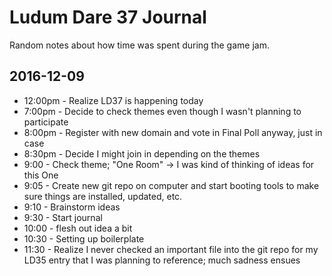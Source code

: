 # Ludum Dare 37 Journal

Random notes about how time was spent during the game jam.

## 2016-12-09

* 12:00pm - Realize LD37 is happening today
* 7:00pm - Decide to check themes even though I wasn't planning to participate
* 8:00pm - Register with new domain and vote in Final Poll anyway, just in case
* 8:30pm - Decide I might join in depending on the themes
* 9:00 - Check theme; "One Room" -> I was kind of thinking of ideas for this One
* 9:05 - Create new git repo on computer and start booting tools to make sure things are installed, updated, etc.
* 9:10 - Brainstorm ideas
* 9:30 - Start journal
* 10:00 - flesh out idea a bit
* 10:30 - Setting up boilerplate
* 11:30 - Realize I never checked an important file into the git repo for my LD35 entry that I was planning to reference; much sadness ensues
